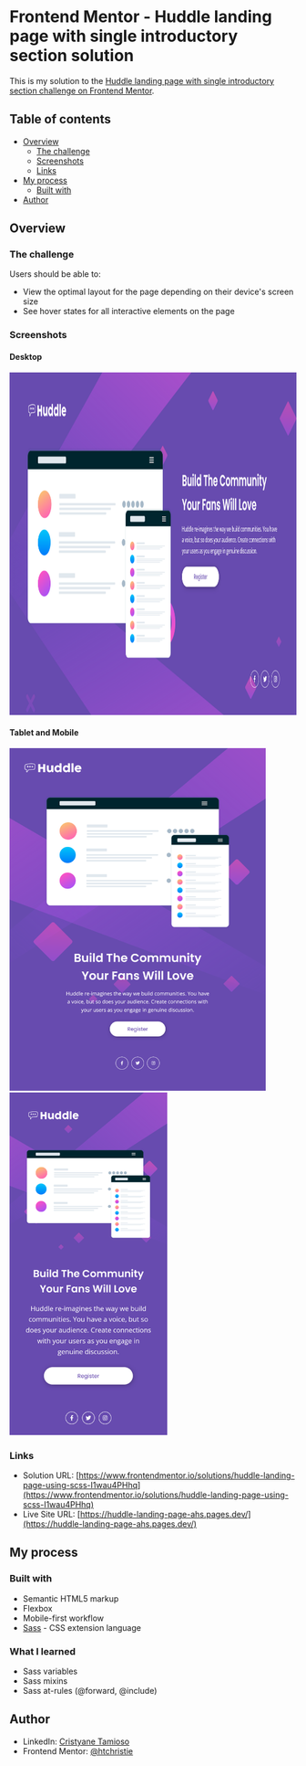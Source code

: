 # Frontend Mentor - Huddle landing page with single introductory section solution

This is my solution to the [Huddle landing page with single introductory section challenge on Frontend Mentor](https://www.frontendmentor.io/challenges/huddle-landing-page-with-a-single-introductory-section-B_2Wvxgi0). 

## Table of contents

- [Overview](#overview)
  - [The challenge](#the-challenge)
  - [Screenshots](#screenshots)
  - [Links](#links)
- [My process](#my-process)
  - [Built with](#built-with)
- [Author](#author)

## Overview

### The challenge

Users should be able to:

- View the optimal layout for the page depending on their device's screen size
- See hover states for all interactive elements on the page

### Screenshots

#### Desktop
<img src="https://github.com/htchristie/huddle-landing-page-with-single-introductory-section/blob/master/prtsc/Desktop.png?raw=true" height="600">

#### Tablet and Mobile
<img src="https://github.com/htchristie/huddle-landing-page-with-single-introductory-section/blob/master/prtsc/Tablet.png?raw=true" height="600"> <img src="https://github.com/htchristie/huddle-landing-page-with-single-introductory-section/blob/master/prtsc/Mobile.png?raw=true" height="600"> 


### Links

- Solution URL: [https://www.frontendmentor.io/solutions/huddle-landing-page-using-scss-I1wau4PHhq](https://www.frontendmentor.io/solutions/huddle-landing-page-using-scss-I1wau4PHhq)
- Live Site URL: [https://huddle-landing-page-ahs.pages.dev/](https://huddle-landing-page-ahs.pages.dev/)

## My process

### Built with

- Semantic HTML5 markup
- Flexbox
- Mobile-first workflow
- [Sass](https://sass-lang.com/) - CSS extension language

### What I learned

- Sass variables
- Sass mixins
- Sass at-rules (@forward, @include)

## Author

- LinkedIn: [Cristyane Tamioso](https://www.linkedin.com/in/cristyane-tamioso/)
- Frontend Mentor: [@htchristie](https://www.frontendmentor.io/profile/htchristie)
